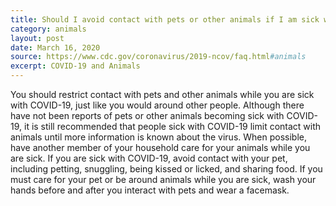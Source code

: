 ```yaml
---
title: Should I avoid contact with pets or other animals if I am sick with COVID-19?
category: animals
layout: post
date: March 16, 2020
source: https://www.cdc.gov/coronavirus/2019-ncov/faq.html#animals
excerpt: COVID-19 and Animals
---
```


You should restrict contact with pets and other animals while you are sick with COVID-19, just like you would around other people. Although there have not been reports of pets or other animals becoming sick with COVID-19, it is still recommended that people sick with COVID-19 limit contact with animals until more information is known about the virus. When possible, have another member of your household care for your animals while you are sick. If you are sick with COVID-19, avoid contact with your pet, including petting, snuggling, being kissed or licked, and sharing food. If you must care for your pet or be around animals while you are sick, wash your hands before and after you interact with pets and wear a facemask.



